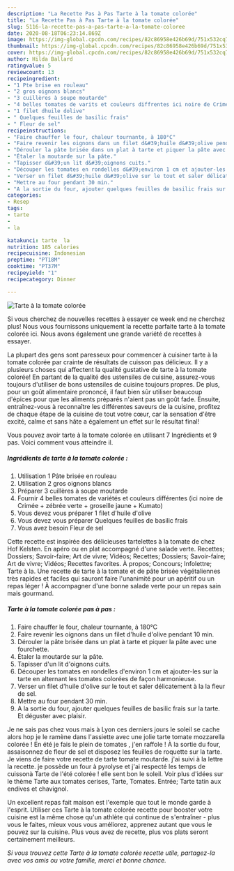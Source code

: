 ```yaml
---
description: "La Recette Pas à Pas Tarte à la tomate colorée"
title: "La Recette Pas à Pas Tarte à la tomate colorée"
slug: 5116-la-recette-pas-a-pas-tarte-a-la-tomate-coloree
date: 2020-08-18T06:23:14.869Z
image: https://img-global.cpcdn.com/recipes/82c86958e426b69d/751x532cq70/tarte-a-la-tomate-coloree-photo-principale-de-la-recette.jpg
thumbnail: https://img-global.cpcdn.com/recipes/82c86958e426b69d/751x532cq70/tarte-a-la-tomate-coloree-photo-principale-de-la-recette.jpg
cover: https://img-global.cpcdn.com/recipes/82c86958e426b69d/751x532cq70/tarte-a-la-tomate-coloree-photo-principale-de-la-recette.jpg
author: Hilda Ballard
ratingvalue: 5
reviewcount: 13
recipeingredient:
- "1 Pte brise en rouleau"
- "2 gros oignons blancs"
- "3 cuillères à soupe moutarde"
- "4 belles tomates de varits et couleurs diffrentes ici noire de Crime  zbre verte  groseille jaune  Kumato"
- "1 filet dhuile dolive"
- " Quelques feuilles de basilic frais"
- " Fleur de sel"
recipeinstructions:
- "Faire chauffer le four, chaleur tournante, à 180°C"
- "Faire revenir les oignons dans un filet d&#39;huile d&#39;olive pendant 10 min."
- "Dérouler la pâte brisée dans un plat à tarte et piquer la pâte avec une fourchette."
- "Étaler la moutarde sur la pâte."
- "Tapisser d&#39;un lit d&#39;oignons cuits."
- "Découper les tomates en rondelles d&#39;environ 1 cm et ajouter-les sur la tarte en alternant les tomates colorées de façon harmonieuse."
- "Verser un filet d&#39;huile d&#39;olive sur le tout et saler délicatement à la la fleur de sel."
- "Mettre au four pendant 30 min."
- "A la sortie du four, ajouter quelques feuilles de basilic frais sur la tarte. Et déguster avec plaisir."
categories:
- Resep
tags:
- tarte
- 
- la

katakunci: tarte  la 
nutrition: 185 calories
recipecuisine: Indonesian
preptime: "PT18M"
cooktime: "PT37M"
recipeyield: "1"
recipecategory: Dinner

---
```



![Tarte à la tomate colorée](https://img-global.cpcdn.com/recipes/82c86958e426b69d/751x532cq70/tarte-a-la-tomate-coloree-photo-principale-de-la-recette.jpg)

Si vous cherchez de nouvelles recettes à essayer ce week end ne cherchez plus! Nous vous fournissons uniquement la recette parfaite tarte à la tomate colorée ici. Nous avons également une grande variété de recettes à essayer.

La plupart des gens sont paresseux pour commencer à cuisiner tarte à la tomate colorée par crainte de résultats de cuisson pas délicieux. Il y a plusieurs choses qui affectent la qualité gustative de tarte à la tomate colorée! En partant de la qualité des ustensiles de cuisine, assurez-vous toujours d'utiliser de bons ustensiles de cuisine toujours propres. De plus, pour un goût alimentaire prononcé, il faut bien sûr utiliser beaucoup d'épices pour que les aliments préparés n'aient pas un goût fade. Ensuite, entraînez-vous à reconnaître les différentes saveurs de la cuisine, profitez de chaque étape de la cuisine de tout votre cœur, car la sensation d'être excité, calme et sans hâte a également un effet sur le résultat final!

<!--inarticleads1-->

Vous pouvez avoir tarte à la tomate colorée en utilisant 7 Ingrédients et 9 pas. Voici comment vous atteindre il.

##### Ingrédients de tarte à la tomate colorée :

1. Utilisation 1 Pâte brisée en rouleau
1. Utilisation 2 gros oignons blancs
1. Préparer 3 cuillères à soupe moutarde
1. Fournir 4 belles tomates de variétés et couleurs différentes (ici noire de Crimée + zébrée verte + groseille jaune + Kumato)
1. Vous devez vous préparer 1 filet d&#39;huile d&#39;olive
1. Vous devez vous préparer  Quelques feuilles de basilic frais
1. Vous avez besoin  Fleur de sel


Cette recette est inspirée des délicieuses tartelettes à la tomate de chez Hof Kelsten. En apéro ou en plat accompagné d&#39;une salade verte. Recettes; Dossiers; Savoir-faire; Art de vivre; Vidéos; Recettes; Dossiers; Savoir-faire; Art de vivre; Vidéos; Recettes favorites. À propos; Concours; Infolettre; Tarte à la. Une recette de tarte à la tomate et de pâte brisée végétaliennes très rapides et faciles qui sauront faire l&#39;unanimité pour un apéritif ou un repas léger ! À accompagner d&#39;une bonne salade verte pour un repas sain mais gourmand. 

<!--inarticleads2-->

##### Tarte à la tomate colorée pas à pas :

1. Faire chauffer le four, chaleur tournante, à 180°C
1. Faire revenir les oignons dans un filet d&#39;huile d&#39;olive pendant 10 min.
1. Dérouler la pâte brisée dans un plat à tarte et piquer la pâte avec une fourchette.
1. Étaler la moutarde sur la pâte.
1. Tapisser d&#39;un lit d&#39;oignons cuits.
1. Découper les tomates en rondelles d&#39;environ 1 cm et ajouter-les sur la tarte en alternant les tomates colorées de façon harmonieuse.
1. Verser un filet d&#39;huile d&#39;olive sur le tout et saler délicatement à la la fleur de sel.
1. Mettre au four pendant 30 min.
1. A la sortie du four, ajouter quelques feuilles de basilic frais sur la tarte. Et déguster avec plaisir.


Je ne sais pas chez vous mais à Lyon ces derniers jours le soleil se cache alors hop je le ramène dans l&#39;assiette avec une jolie tarte tomate mozzarella colorée ! En été je fais le plein de tomates , j&#39;en raffole ! À la sortie du four, assaisonnez de fleur de sel et disposez les feuilles de roquette sur la tarte. Je viens de faire votre recette de tarte tomate moutarde. j&#39;ai suivi à la lettre la recette. je possède un four à pyrolyse et j&#39;ai respecté les temps de cuissonà Tarte de l&#39;été colorée ! elle sent bon le soleil. Voir plus d&#39;idées sur le thème Tarte aux tomates cerises, Tarte, Tomates. Entrée; Tarte tatin aux endives et chavignol. 

<!--inarticleads1-->

<p>
Un excellent repas fait maison est l'exemple que tout le monde garde à l'esprit. Utiliser ces Tarte à la tomate colorée recette pour booster votre cuisine est la même chose qu'un athlète qui continue de s'entraîner - plus vous le faites, mieux vous vous améliorez, apprenez autant que vous le pouvez sur la cuisine. Plus vous avez de recette, plus vos plats seront certainement meilleurs.
</p>

<p>
<i>Si vous trouvez cette Tarte à la tomate colorée recette utile, partagez-la avec vos amis ou votre famille, merci et bonne chance.</i>
</p>
